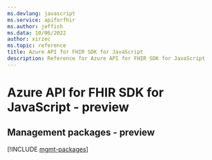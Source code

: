 ```yaml
---
ms.devlang: javascript
ms.service: apiforfhir
ms.author: jeffish
ms.data: 10/06/2022
author: xirzec
ms.topic: reference
title: Azure API for FHIR SDK for JavaScript
description: Reference for Azure API for FHIR SDK for JavaScript
---
```

# Azure API for FHIR SDK for JavaScript - preview

## Management packages - preview
[!INCLUDE [mgmt-packages](api-for-fhir-mgmt-index.md)]
